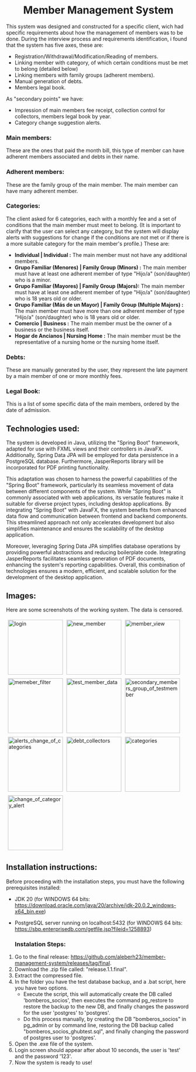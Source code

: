 <h1 align="center">Member Management System</h1>

This system was designed and constructed for a specific client, wich had specific requirements about how the management of members was to be done.
During the interview process and requirements identification, i found that the system has five axes, these are:
- Registration/Withdrawal/Modification/Reading of members.
- Linking member with category, of which certain conditions must be met to belong (detailed below)
- Linking members with family groups (adherent members).
- Manual generation of debts.
- Members legal book.

As "secondary points" we have:
- Impression of main members fee receipt, collection control for collectors, members legal book by year.
- Category change suggestion alerts.

<h3>Main members:</h3>
These are the ones that paid the month bill, this type of member can have adherent members associated and debts in their name.

<h3>Adherent members:</h3>
These are the family group of the main member. The main member can have many adherent member.

<h3>Categories:</h3>
The client asked for 6 categories, each with a monthly fee and a set of conditions that the main member must meet to belong. (It is important to clarify that the user can select any category, but the system will display alerts with suggestions for change if the conditions are not met or if there is a more suitable category for the main member's profile.) These are:

- **Individual | Individual :**  The main member must not have any additional members.
- **Grupo Familiar (Menores) | Family Group (Minors) :** The main member must have at least one adherent member of type "Hijo/a" (son/daughter) who is a minor.
- **Grupo Familiar (Mayores) | Family Group (Majors):** The main member must have at least one adherent member of type "Hijo/a" (son/daughter) who is 18 years old or older.
- **Grupo Familiar (Más de un Mayor) | Family Group (Multiple Majors) :** The main member must have more than one adherent member of type "Hijo/a" (son/daughter) who is 18 years old or older.
- **Comercio | Business :** The main member must be the owner of a business or the business itself.
- **Hogar de Ancianos | Nursing Home :** The main member must be the representative of a nursing home or the nursing home itself.

<h3>Debts:</h3>
These are manually generated by the user, they represent the late payment by a main member of one or more monthly fees.

<h3>Legal Book:</h3>
This is a list of some specific data of the main members, ordered by the date of admission. 

## Technologies used:
The system is developed in Java, utilizing the "Spring Boot" framework, adapted for use with FXML views and their controllers in JavaFX. Additionally, Spring Data JPA will be employed for data persistence in a PostgreSQL database. Furthermore, JasperReports library will be incorporated for PDF printing functionality.

This adaptation was chosen to harness the powerful capabilities of the "Spring Boot" framework, particularly its seamless movement of data between different components of the system. While "Spring Boot" is commonly associated with web applications, its versatile features make it suitable for diverse project types, including desktop applications. By integrating "Spring Boot" with JavaFX, the system benefits from enhanced data flow and communication between frontend and backend components. This streamlined approach not only accelerates development but also simplifies maintenance and ensures the scalability of the desktop application.

Moreover, leveraging Spring Data JPA simplifies database operations by providing powerful abstractions and reducing boilerplate code. Integrating JasperReports facilitates seamless generation of PDF documents, enhancing the system's reporting capabilities. Overall, this combination of technologies ensures a modern, efficient, and scalable solution for the development of the desktop application.
## Images:
Here are some screenshots of the working system. The data is censored.
<div style="display: flex; flex-wrap: wrap;">
    <img src="https://github.com/aleberh23/member-management-system/assets/158856472/eacc1808-4bd4-4d46-97e9-81ef0dfe7ddb" alt="login" style="width: 150px; margin: 5px;">
    <img src="https://github.com/aleberh23/member-management-system/assets/158856472/9fe36de3-d7ce-4722-b489-a46c4cd87028" alt="new_member" style="width: 150px; margin: 5px;">
    <img src="https://github.com/aleberh23/member-management-system/assets/158856472/207e1894-a077-4e2e-bc7f-3db68b828f7c" alt="member_view" style="width: 150px; margin: 5px;">
    <img src="https://github.com/aleberh23/member-management-system/assets/158856472/c99face8-3d39-41e8-8b1a-ef5e8987b103" alt="memeber_filter" style="width: 150px; margin: 5px;">
    <img src="https://github.com/aleberh23/member-management-system/assets/158856472/e1020b1d-1fbf-48d1-8e64-35d8705cd960" alt="test_member_data" style="width: 150px; margin: 5px;">
    <img src="https://github.com/aleberh23/member-management-system/assets/158856472/c285712d-66e4-48e0-85eb-e2305498ee6c" alt="secondary_members_group_of_testmember" style="width: 150px; margin: 5px;">
    <img src="https://github.com/aleberh23/member-management-system/assets/158856472/1b929ee0-9878-4fb0-82af-51039729e080" alt="alerts_change_of_categories" style="width: 150px; margin: 5px;">
    <img src="https://github.com/aleberh23/member-management-system/assets/158856472/f308cbdf-3717-4584-b330-586f6b783628" alt="debt_collectors" style="width: 150px; margin: 5px;">
    <img src="https://github.com/aleberh23/member-management-system/assets/158856472/c1d8db8b-09ea-4960-bdd8-bca810650106" alt="categories" style="width: 150px; margin: 5px;">
    <img src="https://github.com/aleberh23/member-management-system/assets/158856472/a751d009-7bc2-41f7-8b6c-72b11b14b4e7" alt="change_of_category_alert" style="width: 150px; margin: 5px;">
</div>



## Installation instructions:
Before proceeding with the installation steps, you must have the following prerequisites installed:

- JDK 20 (for WINDOWS 64 bits: https://download.oracle.com/java/20/archive/jdk-20.0.2_windows-x64_bin.exe)
- PostgreSQL server running on localhost:5432 (for WINDOWS 64 bits: https://sbp.enterprisedb.com/getfile.jsp?fileid=1258893)

  <h3>Instalation Steps:</h3>

1. Go to the final release: https://github.com/aleberh23/member-management-system/releases/tag/final.
2. Download the .zip file called: "release.1.1.final".
3. Extract the compressed file.
4. In the folder you have the test database backup, and a .bat script, here you have two options.
    - Execute the script, this will automatically create the DB called 'bomberos_socios', then executes the command pg_restore to restore the backup to the new DB, and finally changes the password for the user 'postgres' to 'postgres'.
    - Do this process manually, by creating the DB "bomberos_socios" in pg_admin or by command line, restoring the DB backup called "bomberos_socios_ghubtest.sql", and finally changing the password of postgres user to 'postgres'.
5. Open the .exe file of the system.
6. Login screen should appear after about 10 seconds, the user is 'test' and the password '123'.
7. Now the system is ready to use!
